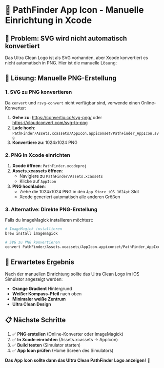 # 🎨 PathFinder App Icon - Manuelle Einrichtung in Xcode

## 📱 Problem: SVG wird nicht automatisch konvertiert

Das Ultra Clean Logo ist als SVG vorhanden, aber Xcode konvertiert es nicht automatisch in PNG. Hier ist die manuelle Lösung:

## 🔧 Lösung: Manuelle PNG-Erstellung

### 1. **SVG zu PNG konvertieren**

Da `convert` und `rsvg-convert` nicht verfügbar sind, verwende einen Online-Konverter:

1. **Gehe zu**: https://convertio.co/svg-png/ oder https://cloudconvert.com/svg-to-png
2. **Lade hoch**: `PathFinder/Assets.xcassets/AppIcon.appiconset/PathFinder_AppIcon.svg`
3. **Konvertiere zu**: 1024x1024 PNG

### 2. **PNG in Xcode einrichten**

1. **Xcode öffnen**: `PathFinder.xcodeproj`
2. **Assets.xcassets öffnen**: 
   - Navigiere zu `PathFinder/Assets.xcassets`
   - Klicke auf `AppIcon`
3. **PNG hochladen**:
   - Ziehe die 1024x1024 PNG in den `App Store iOS 1024pt` Slot
   - Xcode generiert automatisch alle anderen Größen

### 3. **Alternative: Direkte PNG-Erstellung**

Falls du ImageMagick installieren möchtest:

```bash
# ImageMagick installieren
brew install imagemagick

# SVG zu PNG konvertieren
convert PathFinder/Assets.xcassets/AppIcon.appiconset/PathFinder_AppIcon.svg -resize 1024x1024 PathFinder/Assets.xcassets/AppIcon.appiconset/AppIcon-1024.png
```

## 🎯 **Erwartetes Ergebnis**

Nach der manuellen Einrichtung sollte das Ultra Clean Logo im iOS Simulator angezeigt werden:

- **Orange Gradient** Hintergrund
- **Weißer Kompass-Pfeil** nach oben
- **Minimaler weiße Zentrum**
- **Ultra Clean Design**

## 📋 **Nächste Schritte**

1. ✅ **PNG erstellen** (Online-Konverter oder ImageMagick)
2. ✅ **In Xcode einrichten** (Assets.xcassets → AppIcon)
3. ✅ **Build testen** (Simulator starten)
4. ✅ **App Icon prüfen** (Home Screen des Simulators)

**Das App Icon sollte dann das Ultra Clean PathFinder Logo anzeigen!** 🎨
